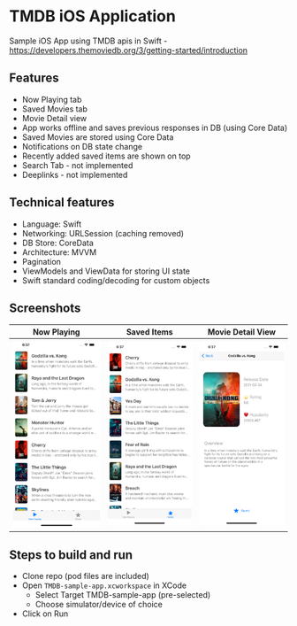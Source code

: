 # TMDB iOS Application

Sample iOS App using TMDB apis in Swift - https://developers.themoviedb.org/3/getting-started/introduction

## Features
- Now Playing tab
- Saved Movies tab
- Movie Detail view
- App works offline and saves previous responses in DB (using Core Data)
- Saved Movies are stored using Core Data
- Notifications on DB state change
- Recently added saved items are shown on top
- Search Tab - not implemented
- Deeplinks - not implemented

## Technical features
- Language: Swift
- Networking: URLSession (caching removed)
- DB Store: CoreData
- Architecture: MVVM
- Pagination
- ViewModels and ViewData for storing UI state
- Swift standard coding/decoding for custom objects

## Screenshots
|Now Playing|Saved Items|Movie Detail View|
|:-:|:-:|:-:|
|<img src="/Assets/NowPlaying.png" width="250"/>|<img src="/Assets/SavedItems.png" width="250"/>|<img src="/Assets/MovieDetail.png" width="250"/>|

## Steps to build and run
- Clone repo (pod files are included)
- Open `TMDB-sample-app.xcworkspace` in XCode
  - Select Target TMDB-sample-app (pre-selected)
  - Choose simulator/device of choice
- Click on Run
